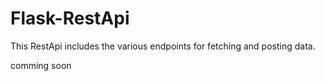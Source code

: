 # Flask-RestApi
This RestApi includes the various endpoints for fetching and posting data.

comming soon
